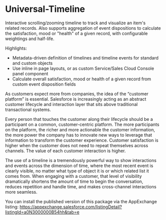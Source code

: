 # Universal-Timeline

Interactive scrolling/zooming timeline to track and visualize an item's related records. Also supports aggregation of event dispositions to calculate the satisfaction, mood or "health" of a given record, with configurable weightings and half-life.

Highlights:

- Metadata-driven definition of timelines and timeline events for standard and custom objects
- Use inline in page layouts, or as custom Service/Sales Cloud Console panel component
- Calculate overall satisfaction, mood or health of a given record from custom event disposition fields

As customers expect more from companies, the idea of the “customer platform” is essential. Salesforce is increasingly acting as an abstract customer lifecycle and interaction layer that sits above traditional transactional systems.

Every person that touches the customer along their lifecycle should be a participant on a common, customer-centric platform. The more participants on the platform, the richer and more actionable the customer information, the more power the company has to innovate new ways to leverage that information to transform the customer experience. Customer satisfaction is higher when the customer does not need to repeat themselves across channels. The value of each customer interaction is higher.

The use of a timeline is a tremendously powerful way to show interactions and events across the dimension of time, where the most recent event is clearly visible, no matter what type of object it is or which related list it comes from. When engaging with a customer, that level of visibility dramatically shortens the amount of time to begin the conversation, reduces repetition and handle time, and makes cross-channel interactions more seamless.

You can install the published version of this package via the AppExchange listing: https://appexchange.salesforce.com/listingDetail?listingId=a0N3000000B54hh&tab=e
